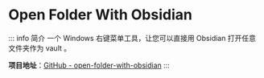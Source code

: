 # Open Folder With Obsidian

::: info 简介
一个 Windows 右键菜单工具，让您可以直接用 Obsidian 打开任意文件夹作为 vault 。

**项目地址**：[GitHub - open-folder-with-obsidian](https://github.com/RavenHogWarts/open-folder-with-obsidian)
:::
